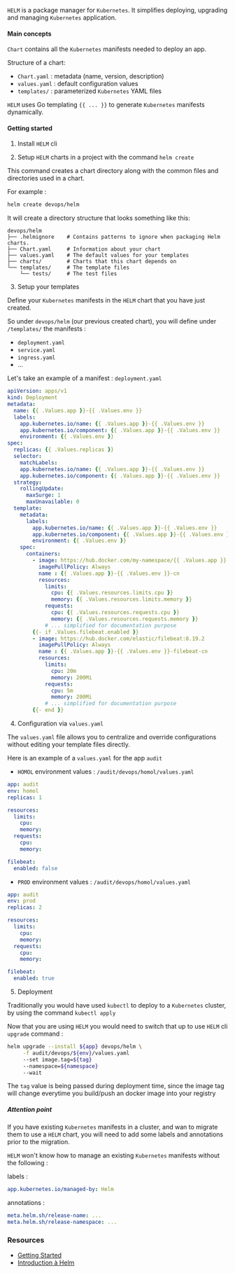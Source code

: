 `HELM` is a package manager for `Kubernetes`.
It simplifies deploying, upgrading and managing `Kubernetes` application.

#### Main concepts

`Chart` contains all the `Kubernetes` manifests needed to deploy an app.

Structure of a chart:

- `Chart.yaml` : metadata (name, version, description)
- `values.yaml` : default configuration values
- `templates/` : parameterized `Kubernetes` YAML files

`HELM` uses Go templating `{{ ... }}` to generate `Kubernetes` manifests dynamically.

#### Getting started

1. Install `HELM` cli

2. Setup `HELM` charts in a project with the command `helm create`

This command creates a chart directory along with the common files and directories used in a chart.

For example :

```sh
helm create devops/helm
```

It will create a directory structure that looks something like this:

```
devops/helm
├── .helmignore    # Contains patterns to ignore when packaging Helm charts.
├── Chart.yaml     # Information about your chart
├── values.yaml    # The default values for your templates
├── charts/        # Charts that this chart depends on
└── templates/     # The template files
    └── tests/     # The test files
```

3. Setup your templates

Define your `Kubernetes` manifests in the `HELM` chart that you have just created.

So under `devops/helm` (our previous created chart), you will define under `/templates/` the manifests :

- `deployment.yaml`
- `service.yaml`
- `ingress.yaml`
- ...

Let's take an example of a manifest : `deployment.yaml`

```yaml
apiVersion: apps/v1
kind: Deployment
metadata:
  name: {{ .Values.app }}-{{ .Values.env }}
  labels:
    app.kubernetes.io/name: {{ .Values.app }}-{{ .Values.env }}
    app.kubernetes.io/component: {{ .Values.app }}-{{ .Values.env }}
    environment: {{ .Values.env }}
spec:
  replicas: {{ .Values.replicas }}
  selector:
    matchLabels:
    app.kubernetes.io/name: {{ .Values.app }}-{{ .Values.env }}
    app.kubernetes.io/component: {{ .Values.app }}-{{ .Values.env }}
  strategy:
    rollingUpdate:
      maxSurge: 1
      maxUnavailable: 0
  template:
    metadata:
      labels:
        app.kubernetes.io/name: {{ .Values.app }}-{{ .Values.env }}
        app.kubernetes.io/component: {{ .Values.app }}-{{ .Values.env }}
        environment: {{ .Values.env }}
    spec:
      containers:
        - image: https://hub.docker.com/my-namespace/{{ .Values.app }}:{{ .Values.tag }}
          imagePullPolicy: Always
          name : {{ .Values.app }}-{{ .Values.env }}-cn
          resources:
            limits:
              cpu: {{ .Values.resources.limits.cpu }}
              memory: {{ .Values.resources.limits.memory }}
            requests:
              cpu: {{ .Values.resources.requests.cpu }}
              memory: {{ .Values.resources.requests.memory }}
            # ... simplified for documentation purpose
        {{- if .Values.filebeat.enabled }}
        - image: https://hub.docker.com/elastic/filebeat:8.19.2
          imagePullPolicy: Always
          name : {{ .Values.app }}-{{ .Values.env }}-filebeat-cn
          resources:
            limits:
              cpu: 20m
              memory: 200Mi
            requests:
              cpu: 5m
              memory: 200Mi
            # ... simplified for documentation purpose
        {{- end }}
```

4. Configuration via `values.yaml`

The `values.yaml` file allows you to centralize and override configurations without editing your template files directly.

Here is an example of a `values.yaml` for the app `audit`

- `HOMOL` environment values : `/audit/devops/homol/values.yaml`

```yaml
app: audit
env: homol
replicas: 1

resources:
  limits:
    cpu:
    memory:
  requests:
    cpu:
    memory:

filebeat:
  enabled: false
```

- `PROD` environment values : `/audit/devops/homol/values.yaml`

```yaml
app: audit
env: prod
replicas: 2

resources:
  limits:
    cpu:
    memory:
  requests:
    cpu:
    memory:

filebeat:
  enabled: true
```

5. Deployment

Traditionally you would have used `kubectl` to deploy to a `Kubernetes` cluster, by using the command `kubectl apply`

Now that you are using `HELM` you would need to switch that up to use `HELM` cli `upgrade` command :

```sh
helm upgrade --install ${app} devops/helm \
     -f audit/devops/${env}/values.yaml
     --set image.tag=${tag}
     --namespace=${namespace}
     --wait
```

The `tag` value is being passed during deployment time, since the image tag will change everytime you build/push an docker image into your registry

##### Attention point

If you have existing `Kubernetes` manifests in a cluster, and wan to migrate them to use a `HELM` chart, you will need to add some labels and annotations prior to the migration.

`HELM` won't know how to manage an existing `Kubernetes` manifests without the following :

labels :

```yaml
app.kubernetes.io/managed-by: Helm
```

annotations :

```yaml
meta.helm.sh/release-name: ...
meta.helm.sh/release-namespace: ...
```

### Resources

- [Getting Started](https://helm.sh/docs/chart_template_guide/getting_started/)
- [Introduction à Helm](https://blog.stephane-robert.info/docs/conteneurs/orchestrateurs/outils/helm/)
